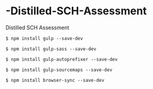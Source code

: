 # -Distilled-SCH-Assessment
 Distilled SCH Assessment
```
$ npm install gulp --save-dev
```

```
$ npm install gulp-sass --save-dev
```

```
$ npm install gulp-autoprefixer --save-dev
```

```
$ npm install gulp-sourcemaps --save-dev
```

```
$ npm install browser-sync --save-dev
```